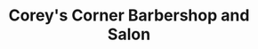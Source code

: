---
title: "Corey's Corner Barbershop and Salon"
url: /hartford/coreys-corner-barbershop-and-salon/
shop: Friseur
---